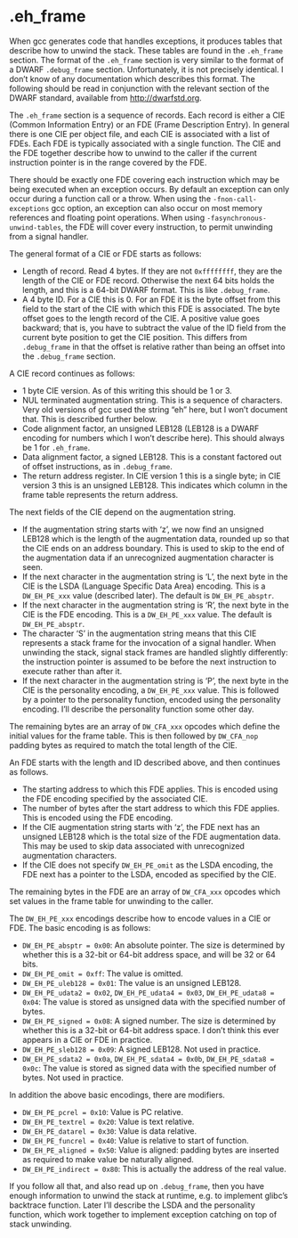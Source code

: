 # .eh_frame

When gcc generates code that handles exceptions, it produces tables that
describe how to unwind the stack. These tables are found in the `.eh_frame`
section. The format of the `.eh_frame` section is very similar to the format of
a DWARF `.debug_frame` section. Unfortunately, it is not precisely identical. I
don’t know of any documentation which describes this format. The following
should be read in conjunction with the relevant section of the DWARF standard,
available from http://dwarfstd.org.

The `.eh_frame` section is a sequence of records. Each record is either a CIE
(Common Information Entry) or an FDE (Frame Description Entry). In general
there is one CIE per object file, and each CIE is associated with a list of
FDEs. Each FDE is typically associated with a single function. The CIE and the
FDE together describe how to unwind to the caller if the current instruction
pointer is in the range covered by the FDE.

There should be exactly one FDE covering each instruction which may be being
executed when an exception occurs. By default an exception can only occur
during a function call or a throw. When using the `-fnon-call-exceptions` gcc
option, an exception can also occur on most memory references and floating
point operations. When using `-fasynchronous-unwind-tables`, the FDE will cover
every instruction, to permit unwinding from a signal handler.

The general format of a CIE or FDE starts as follows:

* Length of record. Read 4 bytes. If they are not `0xffffffff`, they are the
  length of the CIE or FDE record. Otherwise the next 64 bits holds the length,
  and this is a 64-bit DWARF format. This is like `.debug_frame`.
* A 4 byte ID. For a CIE this is 0. For an FDE it is the byte offset from this
  field to the start of the CIE with which this FDE is associated. The byte
  offset goes to the length record of the CIE. A positive value goes backward;
  that is, you have to subtract the value of the ID field from the current byte
  position to get the CIE position. This differs from `.debug_frame` in that
  the offset is relative rather than being an offset into the `.debug_frame`
  section.

A CIE record continues as follows:

* 1 byte CIE version. As of this writing this should be 1 or 3.
* NUL terminated augmentation string. This is a sequence of characters. Very
  old versions of gcc used the string “eh” here, but I won’t document that.
  This is described further below.
* Code alignment factor, an unsigned LEB128 (LEB128 is a DWARF encoding for
  numbers which I won’t describe here). This should always be 1 for `.eh_frame`.
* Data alignment factor, a signed LEB128. This is a constant factored out of
  offset instructions, as in `.debug_frame`.
* The return address register. In CIE version 1 this is a single byte; in CIE
  version 3 this is an unsigned LEB128. This indicates which column in the
  frame table represents the return address.

The next fields of the CIE depend on the augmentation string.

* If the augmentation string starts with ‘z’, we now find an unsigned LEB128
  which is the length of the augmentation data, rounded up so that the CIE ends
  on an address boundary. This is used to skip to the end of the augmentation
  data if an unrecognized augmentation character is seen.
* If the next character in the augmentation string is ‘L’, the next byte in the
  CIE is the LSDA (Language Specific Data Area) encoding. This is a
  `DW_EH_PE_xxx` value (described later). The default is `DW_EH_PE_absptr`.
* If the next character in the augmentation string is ‘R’, the next byte in the
  CIE is the FDE encoding. This is a `DW_EH_PE_xxx` value. The default is
  `DW_EH_PE_absptr`.
* The character ‘S’ in the augmentation string means that this CIE represents a
  stack frame for the invocation of a signal handler. When unwinding the stack,
  signal stack frames are handled slightly differently: the instruction pointer
  is assumed to be before the next instruction to execute rather than after it.
* If the next character in the augmentation string is ‘P’, the next byte in the
  CIE is the personality encoding, a `DW_EH_PE_xxx` value. This is followed by
  a pointer to the personality function, encoded using the personality
  encoding.  I’ll describe the personality function some other day.

The remaining bytes are an array of `DW_CFA_xxx` opcodes which define the
initial values for the frame table. This is then followed by `DW_CFA_nop`
padding bytes as required to match the total length of the CIE.

An FDE starts with the length and ID described above, and then continues as
follows.

* The starting address to which this FDE applies. This is encoded using the FDE
  encoding specified by the associated CIE.
* The number of bytes after the start address to which this FDE applies. This
  is encoded using the FDE encoding.
* If the CIE augmentation string starts with ‘z’, the FDE next has an unsigned
  LEB128 which is the total size of the FDE augmentation data. This may be used
  to skip data associated with unrecognized augmentation characters.
* If the CIE does not specify `DW_EH_PE_omit` as the LSDA encoding, the FDE
  next has a pointer to the LSDA, encoded as specified by the CIE.

The remaining bytes in the FDE are an array of `DW_CFA_xxx` opcodes which set
values in the frame table for unwinding to the caller.

The `DW_EH_PE_xxx` encodings describe how to encode values in a CIE or FDE. The
basic encoding is as follows:

* `DW_EH_PE_absptr = 0x00`: An absolute pointer. The size is determined by
  whether this is a 32-bit or 64-bit address space, and will be 32 or 64 bits.
* `DW_EH_PE_omit = 0xff`: The value is omitted.
* `DW_EH_PE_uleb128 = 0x01`: The value is an unsigned LEB128.
* `DW_EH_PE_udata2 = 0x02`, `DW_EH_PE_udata4 = 0x03`, `DW_EH_PE_udata8 = 0x04`:
  The value is stored as unsigned data with the specified number of bytes.
* `DW_EH_PE_signed = 0x08`: A signed number. The size is determined by whether
  this is a 32-bit or 64-bit address space. I don’t think this ever appears in
  a CIE or FDE in practice.
* `DW_EH_PE_sleb128 = 0x09`: A signed LEB128. Not used in practice.
* `DW_EH_PE_sdata2 = 0x0a`, `DW_EH_PE_sdata4 = 0x0b`, `DW_EH_PE_sdata8 = 0x0c`:
  The value is stored as signed data with the specified number of bytes. Not
  used in practice.

In addition the above basic encodings, there are modifiers.

* `DW_EH_PE_pcrel = 0x10`: Value is PC relative.
* `DW_EH_PE_textrel = 0x20`: Value is text relative.
* `DW_EH_PE_datarel = 0x30`: Value is data relative.
* `DW_EH_PE_funcrel = 0x40`: Value is relative to start of function.
* `DW_EH_PE_aligned = 0x50`: Value is aligned: padding bytes are inserted as
  required to make value be naturally aligned.
* `DW_EH_PE_indirect = 0x80`: This is actually the address of the real value.

If you follow all that, and also read up on `.debug_frame`, then you have
enough information to unwind the stack at runtime, e.g. to implement glibc’s
backtrace function. Later I’ll describe the LSDA and the personality function,
which work together to implement exception catching on top of stack unwinding.

